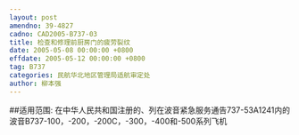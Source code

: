 ```yaml
---
layout: post
amendno: 39-4827
cadno: CAD2005-B737-03
title: 检查和修理前厨房门的疲劳裂纹
date: 2005-05-08 00:00:00 +0800
effdate: 2005-05-12 00:00:00 +0800
tag: B737
categories: 民航华北地区管理局适航审定处
author: 柳本强
---
```


##适用范围:
在中华人民共和国注册的、列在波音紧急服务通告737-53A1241内的波音B737-100，-200，-200C，-300，-400和-500系列飞机

